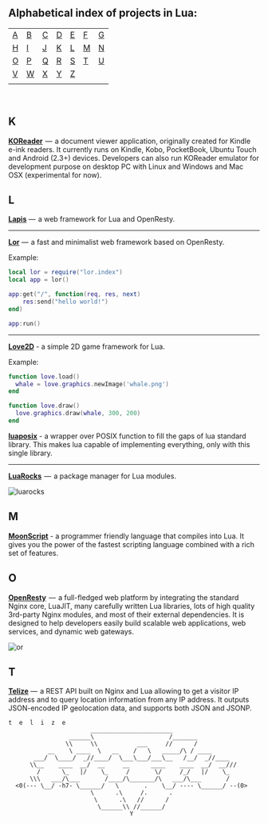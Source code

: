 ## Alphabetical index of projects in Lua:

|       |       |       |       |       |       |       |
|---    |---    |---    |---    |---    |---    |    ---|
|[A](#a)|[B](#b)|[C](#c)|[D](#d)|[E](#e)|[F](#f)|[G](#g)|
|[H](#h)|[I](#i)|[J](#j)|[K](#k)|[L](#l)|[M](#m)|[N](#n)|
|[O](#o)|[P](#p)|[Q](#q)|[R](#r)|[S](#s)|[T](#t)|[U](#u)|
|[V](#v)|[W](#w)|[X](#x)|[Y](#y)|[Z](#z)|       |       |
|       |       |       |       |       |       |       |

<br>

## K

[**KOReader**](https://github.com/koreader/koreader)  —  a document viewer application, originally created for Kindle e-ink readers. It currently runs on Kindle, Kobo, PocketBook, Ubuntu Touch and Android (2.3+) devices. Developers can also run KOReader emulator for development purpose on desktop PC with Linux and Windows and Mac OSX (experimental for now).

## L

[**Lapis**](https://github.com/leafo/lapis) —  a web framework for Lua and OpenResty.

---

[**Lor**](https://github.com/sumory/lor) —  a fast and minimalist web framework based on OpenResty.

Example:

```lua
local lor = require("lor.index")
local app = lor()

app:get("/", function(req, res, next)
    res:send("hello world!")
end)

app:run()
```

---

[**Love2D**](https://github.com/love2d/love) - a simple 2D game framework for Lua.

Example:

```lua
function love.load()
  whale = love.graphics.newImage('whale.png')
end

function love.draw()
  love.graphics.draw(whale, 300, 200)
end
```

[**luaposix**](https://github.com/luaposix/luaposix) - a wrapper over POSIX function to fill the gaps of lua standard library.  This makes lua capable of implementing everything, only with this single library.

---

[**LuaRocks**](https://github.com/luarocks/luarocks)  —  a package manager for Lua modules.

![luarocks](https://cdn-images-1.medium.com/max/720/0*sawSUbg8SqRSpEha.)

## M

[**MoonScript**](https://github.com/leafo/moonscript) - a programmer friendly language that compiles into Lua. It gives you the power of the fastest scripting language combined with a rich set of features.

## O

[**OpenResty**](https://github.com/openresty/openresty)  —  a full-fledged web platform by integrating the standard Nginx core, LuaJIT, many carefully written Lua libraries, lots of high quality 3rd-party Nginx modules, and most of their external dependencies. It is designed to help developers easily build scalable web applications, web services, and dynamic web gateways.

![or](https://cdn-images-1.medium.com/max/720/0*Cfdc37-ND1PhOI70.jpg)

## T

[**Telize**](https://github.com/fcambus/telize) —  a REST API built on Nginx and Lua allowing to get a visitor IP address and to query location information from any IP address. It outputs JSON-encoded IP geolocation data, and supports both JSON and JSONP.

```
t  e  l  i  z  e
                       _______________________
                 ______\                     /_______
                \\     \\           ___     //      /
           __    \ ____  \   __    /   \   _____/\ / ____
       ___/  \____/  _//____/  \___\___/___\__   /__/  _//____
      \\__    ____  __/  __     __      ____    ____  __/  __///
        /      \_   |/    \_     /       \/     /_/   |/    \_
      \\\   ___/\___       /____/\_______/\   ___/\___       /
  <0(--- \__/ -h7- \______/   \       .    \__/ ---- \______/ --(0>
                       \      .\     /.      .
                        \      .\   //      /
                         \______\\ //______/
                                  Y
```
